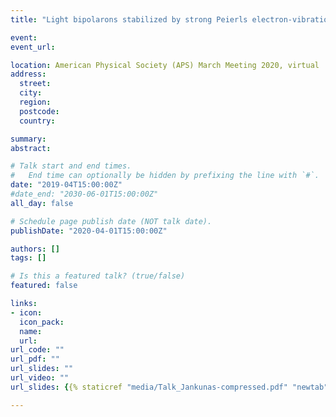 ```yaml
---
title: "Light bipolarons stabilized by strong Peierls electron-vibration coupling: A new hope for high-Tc superconductivity"

event: 
event_url: 

location: American Physical Society (APS) March Meeting 2020, virtual
address:
  street: 
  city: 
  region: 
  postcode: 
  country: 

summary: 
abstract:

# Talk start and end times.
#   End time can optionally be hidden by prefixing the line with `#`.
date: "2019-04T15:00:00Z"
#date_end: "2030-06-01T15:00:00Z"
all_day: false

# Schedule page publish date (NOT talk date).
publishDate: "2020-04-01T15:00:00Z"

authors: []
tags: []

# Is this a featured talk? (true/false)
featured: false

links:
- icon: 
  icon_pack: 
  name: 
  url: 
url_code: ""
url_pdf: ""
url_slides: ""
url_video: ""
url_slides: {{% staticref "media/Talk_Jankunas-compressed.pdf" "newtab" %}}Download my CV{{% /staticref %}}

---
```

